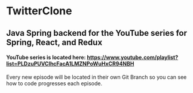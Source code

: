 # TwitterClone

## Java Spring backend for the YouTube series for Spring, React, and Redux

#### YouTube series is located here: https://www.youtube.com/playlist?list=PLDzuPUVCIhcFacA1LMZNPoWuHxCR94NBH

Every new episode will be located in their own Git Branch so you can see how to code progresses each episode.
